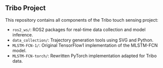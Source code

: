 ## Tribo Project

This repository contains all components of the Tribo touch sensing project:

- `ros2_ws/`: ROS2 packages for real-time data collection and model inference.
- `data_collection/`: Trajectory generation tools using SVG and Python.
- `MLSTM-FCN-1/`: Original TensorFlow1 implementation of the MLSTM-FCN model.
- `MLSTM-FCN-torch/`: Rewritten PyTorch implementation adapted for Tribo data.
